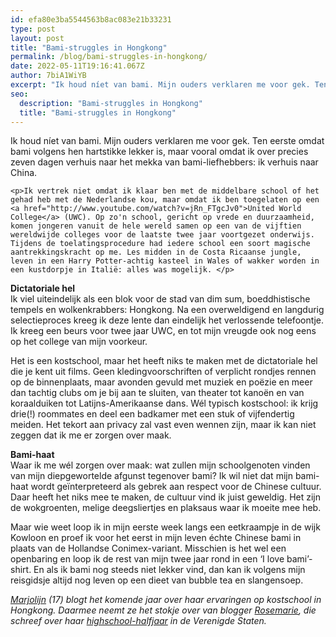 ```yaml
---
id: efa80e3ba5544563b8ac083e21b33231
type: post
layout: post
title: "Bami-struggles in Hongkong"
permalink: /blog/bami-struggles-in-hongkong/
date: 2022-05-11T19:16:41.067Z
author: 7biA1WiYB
excerpt: "Ik houd níet van bami. Mijn ouders verklaren me voor gek. Ten eerste omdat bami volgens hen hartstikke lekker is, maar vooral omdat ik over precies zeven dagen verhuis naar het mekka van bami-liefhebbers: ik verhuis naar China.  "
seo:
  description: "Bami-struggles in Hongkong"
  title: "Bami-struggles in Hongkong"
---
```

Ik houd níet van bami. Mijn ouders verklaren me voor gek. Ten eerste omdat bami volgens hen hartstikke lekker is, maar vooral omdat ik over precies zeven dagen verhuis naar het mekka van bami-liefhebbers: ik verhuis naar China.  

    <p>Ik vertrek niet omdat ik klaar ben met de middelbare school of het gehad heb met de Nederlandse kou, maar omdat ik ben toegelaten op een <a href="http://www.youtube.com/watch?v=jRn_FTgcJv0">United World College</a> (UWC). Op zo'n school, gericht op vrede en duurzaamheid, komen jongeren vanuit de hele wereld samen op een van de vijftien wereldwijde colleges voor de laatste twee jaar voortgezet onderwijs. Tijdens de toelatingsprocedure had iedere school een soort magische aantrekkingskracht op me. Les midden in de Costa Ricaanse jungle, leven in een Harry Potter-achtig kasteel in Wales of wakker worden in een kustdorpje in Italië: alles was mogelijk. </p>
<p><strong>Dictatoriale hel</strong><br>Ik viel uiteindelijk als een blok voor de stad van dim sum, boeddhistische tempels en wolkenkrabbers: Hongkong. Na een overweldigend en langdurig selectieproces kreeg ik deze lente dan eindelijk het verlossende telefoontje. Ik kreeg een beurs voor twee jaar UWC, en tot mijn vreugde ook nog eens op het college van mijn voorkeur. </p>
<p>Het is een kostschool, maar het heeft niks te maken met de dictatoriale hel die je kent uit films. Geen kledingvoorschriften of verplicht rondjes rennen op de binnenplaats, maar avonden gevuld met muziek en poëzie en meer dan tachtig clubs om je bij aan te sluiten, van theater tot kanoën en van koraalduiken tot Latijns-Amerikaanse dans. Wél typisch kostschool: ik krijg drie(!) roommates en deel een badkamer met een stuk of vijfendertig meiden. Het tekort aan privacy zal vast even wennen zijn, maar ik kan niet zeggen dat ik me er zorgen over maak.</p>
<p><strong>Bami-haat</strong><br>Waar ik me wél zorgen over maak: wat zullen mijn schoolgenoten vinden van mijn diepgewortelde afgunst tegenover bami? Ik wil niet dat mijn bami-haat wordt geïnterpreteerd als gebrek aan respect voor de Chinese cultuur. Daar heeft het niks mee te maken, de cultuur vind ik juist geweldig. Het zijn de wokgroenten, melige deegsliertjes en plaksaus waar ik moeite mee heb. </p>
<p>Maar wie weet loop ik in mijn eerste week langs een eetkraampje in de wijk Kowloon en proef ik voor het eerst in mijn leven échte Chinese bami in plaats van de Hollandse Conimex-variant. Misschien is het wel een openbaring en loop ik de rest van mijn twee jaar rond in een ‘I love bami’-shirt. En als ik bami nog steeds niet lekker vind, dan kan ik volgens mijn reisgidsje altijd nog leven op een dieet van bubble tea en slangensoep.</p>
<p><em><a href="https://7dagen.netlify.app/users/marjolijn-van-raaij">Marjolijn</a> (17) blogt het komende jaar over haar ervaringen op kostschool in Hongkong. Daarmee neemt ze het stokje over van blogger <a href="https://7dagen.netlify.app/users/rosemarie-van-der-tol">Rosemarie</a>, die schreef over haar <a href="sevendays.nl/highschoolhalfjaar">highschool-halfjaar</a> in de Verenigde Staten.</em></p>  

